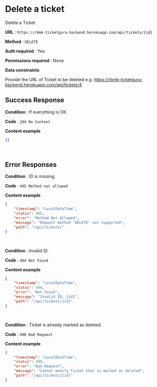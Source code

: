 # Delete a ticket

Delete a Ticket

**URL** : `https://rbmk-ticketguru-backend.herokuapp.com/api/tickets/{id}`

**Method** : `DELETE`

**Auth required** : Yes

**Permissions required** : None

**Data constraints**

Provide the URL of Ticket to be deleted e.g. https://rbmk-ticketguru-backend.herokuapp.com/api/tickets/4

## Success Response

**Condition** : If everything is OK.

**Code** : `204 No Content`

**Content example**

```json
{}
```
</br>

## Error Responses

**Condition** : ID is missing.

**Code** : `405 Method not allowed`

**Content example**

```json
{
    "timestamp": "LocalDateTime",
    "status": 405,
    "error": "Method Not Allowed",
    "message": "Request method 'DELETE' not supported",
    "path": "/api/tickets/"
}
```
</br>

**Condition** : Invalid ID.

**Code** : `404 Not Found`

**Content example**

```json
{
    "timestamp": "LocalDateTime",
    "status": 404,
    "error": "Not Found",
    "message": "Invalid ID: {id}",
    "path": "/api/tickets/{id}"
}
```
</br>

**Condition** : Ticket is already marked as deleted.

**Code** : `400 Bad Request`

**Content example**

```json
{
    "timestamp": "LocalDateTime",
    "status": 400,
    "error": "Bad Request",
    "message": "Cannot modify Ticket that is marked as deleted",
    "path": "/api/tickets/{id}"
}
```